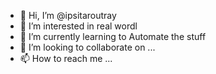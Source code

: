 - 👋 Hi, I’m @ipsitaroutray
- 👀 I’m interested in real wordl
- 🌱 I’m currently learning to Automate the stuff
- 💞️ I’m looking to collaborate on ...
- 📫 How to reach me ...

<!---
ipsitaroutray/ipsitaroutray is a ✨ special ✨ repository because its `README.md` (this file) appears on your GitHub profile.
You can click the Preview link to take a look at your changes.
--->
